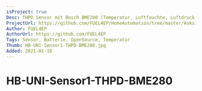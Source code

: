 ```yaml
---
isProject: true
Desc: THPD Sensor mit Bosch BME280 (Temperatur, Luftfeuchte, Luftdruck, Taupunkt, absolute Feuchte)
ProjectUrl: https://github.com/FUEL4EP/HomeAutomation/tree/master/AsksinPP_developments/sketches/HB-UNI-Sensor1-THPD-BME280
Author: FUEL4EP
AuthorUrl: https://github.com/FUEL4EP
Tags: Sensor, Batterie, OpenSource, Temperatur
Thumb: HB-UNI-Sensor1-THPD-BME280.jpg
Added: 2021-01-10
---
```


# HB-UNI-Sensor1-THPD-BME280
